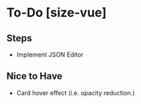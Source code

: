 # To-Do [size-vue]

## Steps

- Implement JSON Editor

## Nice to Have

- Card hover effect (i.e. opacity reduction.)
